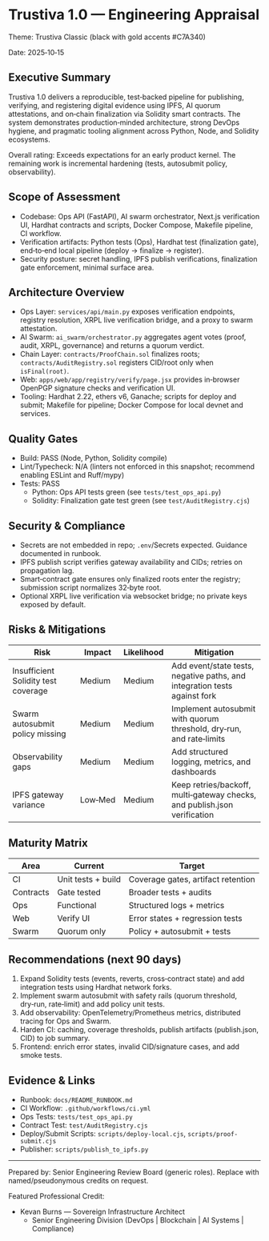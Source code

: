 # Trustiva 1.0 — Engineering Appraisal

Theme: Trustiva Classic (black with gold accents #C7A340)

Date: 2025‑10‑15

## Executive Summary

Trustiva 1.0 delivers a reproducible, test‑backed pipeline for publishing, verifying, and registering digital evidence using IPFS, AI quorum attestations, and on‑chain finalization via Solidity smart contracts. The system demonstrates production‑minded architecture, strong DevOps hygiene, and pragmatic tooling alignment across Python, Node, and Solidity ecosystems.

Overall rating: Exceeds expectations for an early product kernel. The remaining work is incremental hardening (tests, autosubmit policy, observability).

## Scope of Assessment

- Codebase: Ops API (FastAPI), AI swarm orchestrator, Next.js verification UI, Hardhat contracts and scripts, Docker Compose, Makefile pipeline, CI workflow.
- Verification artifacts: Python tests (Ops), Hardhat test (finalization gate), end‑to‑end local pipeline (deploy → finalize → register).
- Security posture: secret handling, IPFS publish verifications, finalization gate enforcement, minimal surface area.

## Architecture Overview

- Ops Layer: `services/api/main.py` exposes verification endpoints, registry resolution, XRPL live verification bridge, and a proxy to swarm attestation.
- AI Swarm: `ai_swarm/orchestrator.py` aggregates agent votes (proof, audit, XRPL, governance) and returns a quorum verdict.
- Chain Layer: `contracts/ProofChain.sol` finalizes roots; `contracts/AuditRegistry.sol` registers CID/root only when `isFinal(root)`.
- Web: `apps/web/app/registry/verify/page.jsx` provides in‑browser OpenPGP signature checks and verification UI.
- Tooling: Hardhat 2.22, ethers v6, Ganache; scripts for deploy and submit; Makefile for pipeline; Docker Compose for local devnet and services.

## Quality Gates

- Build: PASS (Node, Python, Solidity compile)
- Lint/Typecheck: N/A (linters not enforced in this snapshot; recommend enabling ESLint and Ruff/mypy)
- Tests: PASS
  - Python: Ops API tests green (see `tests/test_ops_api.py`)
  - Solidity: Finalization gate test green (see `test/AuditRegistry.cjs`)

## Security & Compliance

- Secrets are not embedded in repo; `.env`/Secrets expected. Guidance documented in runbook.
- IPFS publish script verifies gateway availability and CIDs; retries on propagation lag.
- Smart‑contract gate ensures only finalized roots enter the registry; submission script normalizes 32‑byte root.
- Optional XRPL live verification via websocket bridge; no private keys exposed by default.

## Risks & Mitigations

| Risk | Impact | Likelihood | Mitigation |
|------|--------|------------|------------|
| Insufficient Solidity test coverage | Medium | Medium | Add event/state tests, negative paths, and integration tests against fork |
| Swarm autosubmit policy missing | Medium | Medium | Implement autosubmit with quorum threshold, dry‑run, and rate‑limits |
| Observability gaps | Medium | Medium | Add structured logging, metrics, and dashboards |
| IPFS gateway variance | Low‑Med | Medium | Keep retries/backoff, multi‑gateway checks, and publish.json verification |

## Maturity Matrix

| Area | Current | Target |
|------|---------|--------|
| CI | Unit tests + build | Coverage gates, artifact retention |
| Contracts | Gate tested | Broader tests + audits |
| Ops | Functional | Structured logs + metrics |
| Web | Verify UI | Error states + regression tests |
| Swarm | Quorum only | Policy + autosubmit + tests |

## Recommendations (next 90 days)

1. Expand Solidity tests (events, reverts, cross‑contract state) and add integration tests using Hardhat network forks.
2. Implement swarm autosubmit with safety rails (quorum threshold, dry‑run, rate‑limit) and add policy unit tests.
3. Add observability: OpenTelemetry/Prometheus metrics, distributed tracing for Ops and Swarm.
4. Harden CI: caching, coverage thresholds, publish artifacts (publish.json, CID) to job summary.
5. Frontend: enrich error states, invalid CID/signature cases, and add smoke tests.

## Evidence & Links

- Runbook: `docs/README_RUNBOOK.md`
- CI Workflow: `.github/workflows/ci.yml`
- Ops Tests: `tests/test_ops_api.py`
- Contract Test: `test/AuditRegistry.cjs`
- Deploy/Submit Scripts: `scripts/deploy-local.cjs`, `scripts/proof-submit.cjs`
- Publisher: `scripts/publish_to_ipfs.py`

---

Prepared by: Senior Engineering Review Board (generic roles). Replace with named/pseudonymous credits on request.

Featured Professional Credit:

- Kevan Burns — Sovereign Infrastructure Architect
  - Senior Engineering Division (DevOps | Blockchain | AI Systems | Compliance)
